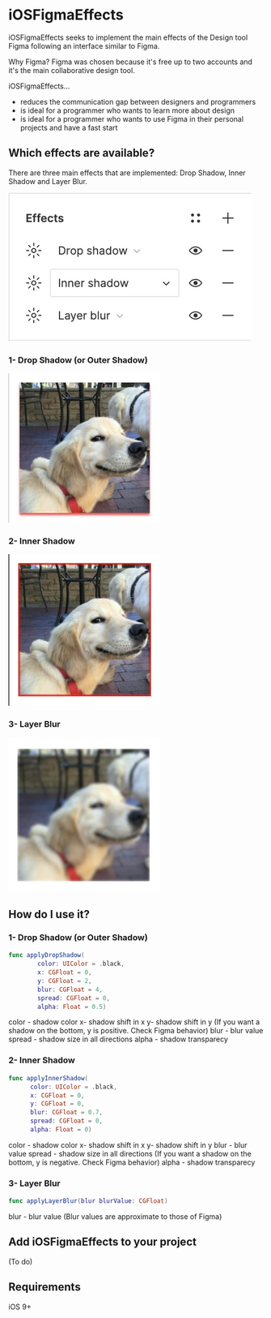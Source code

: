 iOSFigmaEffects
========
iOSFigmaEffects seeks to implement the main effects of the Design tool Figma following an interface similar to Figma.

Why Figma?
Figma was chosen because it's free up to two accounts and it's the main collaborative design tool.

iOSFigmaEffects...

 * reduces the communication gap between designers and programmers
 * is ideal for a programmer who wants to learn more about design 
 * is ideal for a programmer who wants to use Figma in their personal projects and have a fast start


Which effects are available?
 -------------------
 
 There are three main effects that are implemented:
 Drop Shadow, Inner Shadow and Layer Blur.
 
 
 ![Alt text](iOSFigmaEffects/Resources/figmaeffects.jpg?raw=true)

 

 ### 1- Drop Shadow (or Outer Shadow)


 ![Alt text](iOSFigmaEffects/Resources/dogdropshadow.jpg)
 


 ### 2- Inner Shadow
 
 ![Alt text](iOSFigmaEffects/Resources/doginnershadow.jpg)
 

 
 ### 3- Layer Blur
 
  ![Alt text](iOSFigmaEffects/Resources/doglayerblur.jpg)
 

 
How do I use it?
-------------------

 ### 1- Drop Shadow (or Outer Shadow)
 
 ```swift
 func applyDropShadow(
         color: UIColor = .black,
         x: CGFloat = 0,
         y: CGFloat = 2,
         blur: CGFloat = 4,
         spread: CGFloat = 0,
         alpha: Float = 0.5)
```

color - shadow color
x- shadow shift in x
y-  shadow shift in y  (If you want a shadow on the bottom, y is positive. Check Figma behavior)
blur - blur value
spread - shadow size in all directions
alpha - shadow transparecy
 
 ### 2- Inner Shadow
 
  ```swift
 func applyInnerShadow(
        color: UIColor = .black,
        x: CGFloat = 0,
        y: CGFloat = 0,
        blur: CGFloat = 0.7,
        spread: CGFloat = 0,
        alpha: Float = 0)
```

color - shadow color
x- shadow shift in x
y-  shadow shift in y
blur - blur value
spread - shadow size in all directions (If you want a shadow on the bottom, y is negative. Check Figma behavior)
alpha - shadow transparecy

 
 ### 3- Layer Blur

  ```swift
func applyLayerBlur(blur blurValue: CGFloat) 
```

blur - blur value (Blur values are approximate to those of Figma)


Add iOSFigmaEffects to your project
----------------------------
(To do)

Requirements
------------
iOS 9+



